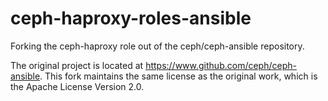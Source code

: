 ceph-haproxy-roles-ansible
==========================

Forking the ceph-haproxy role out of the ceph/ceph-ansible repository.

The original project is located at https://www.github.com/ceph/ceph-ansible.  This fork maintains the same license as
the original work, which is the Apache License Version 2.0.

